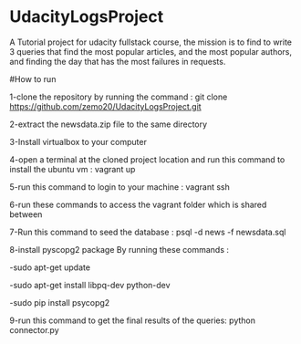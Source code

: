 # UdacityLogsProject

A Tutorial project for udacity fullstack course, the mission is to find to write 3 queries that find the most popular articles, and the
most popular authors, and finding the day that has the most failures in requests.


#How to run

1-clone the repository by running the command : git clone https://github.com/zemo20/UdacityLogsProject.git


2-extract the newsdata.zip file to the same directory


3-Install virtualbox to your computer


4-open a terminal at the cloned project location and run this command to install the ubuntu vm : vagrant up


5-run this command to login to your machine : vagrant ssh


6-run these commands to access the vagrant folder which is shared between


7-Run this command to seed the database : psql -d news -f newsdata.sql


8-install pyscopg2 package By running these commands :


-sudo apt-get update


-sudo apt-get install libpq-dev python-dev


-sudo pip install psycopg2


9-run this command to get the final results of the queries: python connector.py
